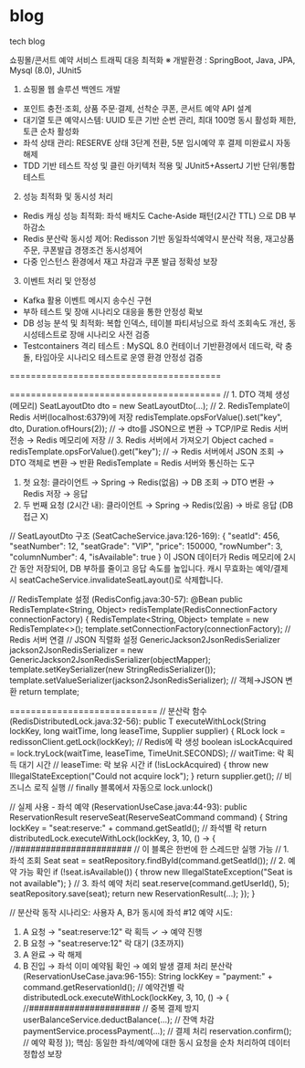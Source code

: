 # blog
tech blog

쇼핑몰/콘서트 예약 서비스 트래픽 대응 최적화
※ 개발환경 : SpringBoot, Java, JPA, Mysql (8.0), JUnit5
1) 쇼핑몰 웹 솔루션 백엔드 개발
- 포인트 충전·조회, 상품 주문·결제, 선착순 쿠폰, 콘서트 예약 API 설계
- 대기열 토큰 예약시스템: UUID 토큰 기반 순번 관리, 최대 100명 동시 활성화 제한, 토큰 순차 활성화
- 좌석 상태 관리: RESERVE 상태 3단계 전환, 5분 임시예약 후 결제 미완료시 자동 해제
- TDD 기반 테스트 작성 및 클린 아키텍처 적용 및 JUnit5+AssertJ 기반 단위/통합 테스트
2) 성능 최적화 및 동시성 처리
- Redis 캐싱 성능 최적화: 좌석 배치도 Cache-Aside 패턴(2시간 TTL) 으로 DB 부하감소
- Redis 분산락 동시성 제어: Redisson 기반 동일좌석예약시 분산락 적용, 재고상품주문, 쿠폰발급 경쟁조건 동시성제어
- 다중 인스턴스 환경에서 재고 차감과 쿠폰 발급 정확성 보장
3) 이벤트 처리 및 안정성
- Kafka 활용 이벤트 메시지 송수신 구현
- 부하 테스트 및 장애 시나리오 대응을 통한 안정성 확보
- DB 성능 분석 및 최적화: 복합 인덱스, 테이블 파티셔닝으로 좌석 조회속도 개선, 동시성테스트로 장애 시나리오 사전 검증
- Testcontainers 격리 테스트 : MySQL 8.0 컨테이너 기반환경에서 데드락, 락 충돌, 타임아웃 시나리오 테스트로 운영 환경 안정성 검증

========================================



========================================
  // 1. DTO 객체 생성 (메모리)
  SeatLayoutDto dto = new SeatLayoutDto(...);
  // 2. RedisTemplate이 Redis 서버(localhost:6379)에 저장
  redisTemplate.opsForValue().set("key", dto, Duration.ofHours(2));
  // → dto를 JSON으로 변환 → TCP/IP로 Redis 서버 전송 → Redis 메모리에 저장
  // 3. Redis 서버에서 가져오기
  Object cached = redisTemplate.opsForValue().get("key");
  // → Redis 서버에서 JSON 조회 → DTO 객체로 변환 → 반환
  RedisTemplate = Redis 서버와 통신하는 도구
  1. 첫 요청:
     클라이언트 → Spring → Redis(없음) → DB 조회 → DTO 변환 → Redis 저장 → 응답
  2. 두 번째 요청 (2시간 내):
     클라이언트 → Spring → Redis(있음) → 바로 응답 (DB 접근 X)

  // SeatLayoutDto 구조 (SeatCacheService.java:126-169):
  {
    "seatId": 456,
    "seatNumber": 12,
    "seatGrade": "VIP",
    "price": 150000,
    "rowNumber": 3,
    "columnNumber": 4,
    "isAvailable": true
  }
 이 JSON 데이터가 Redis 메모리에 2시간 동안 저장되어, DB 부하를 줄이고 응답 속도를 높입니다.
 캐시 무효화는 예약/결제 시 seatCacheService.invalidateSeatLayout()로 삭제합니다.

 // RedisTemplate 설정 (RedisConfig.java:30-57):
  @Bean
  public RedisTemplate<String, Object> redisTemplate(RedisConnectionFactory connectionFactory) {
      RedisTemplate<String, Object> template = new RedisTemplate<>();
      template.setConnectionFactory(connectionFactory);  // Redis 서버 연결
      // JSON 직렬화 설정
      GenericJackson2JsonRedisSerializer jackson2JsonRedisSerializer =
          new GenericJackson2JsonRedisSerializer(objectMapper);
      template.setKeySerializer(new StringRedisSerializer());
      template.setValueSerializer(jackson2JsonRedisSerializer);  // 객체→JSON 변환
      return template;

============================
 // 분산락 함수  (RedisDistributedLock.java:32-56):
  public <T> T executeWithLock(String lockKey, long waitTime, long leaseTime, Supplier<T> supplier) {
      RLock lock = redissonClient.getLock(lockKey);  // Redis에 락 생성
      boolean isLockAcquired = lock.tryLock(waitTime, leaseTime, TimeUnit.SECONDS);
      // waitTime: 락 획득 대기 시간
      // leaseTime: 락 보유 시간
      if (!isLockAcquired) {
          throw new IllegalStateException("Could not acquire lock");
      }
      return supplier.get();  // 비즈니스 로직 실행
      // finally 블록에서 자동으로 lock.unlock()

  // 실제 사용 - 좌석 예약 (ReservationUseCase.java:44-93):
  public ReservationResult reserveSeat(ReserveSeatCommand command) {
      String lockKey = "seat:reserve:" + command.getSeatId();  // 좌석별 락
      return distributedLock.executeWithLock(lockKey, 3, 10, () -> {    //####################### 
          // 이 블록은 한번에 한 스레드만 실행 가능
          // 1. 좌석 조회
          Seat seat = seatRepository.findById(command.getSeatId());
          // 2. 예약 가능 확인
          if (!seat.isAvailable()) {
              throw new IllegalStateException("Seat is not available");
          }
          // 3. 좌석 예약 처리
          seat.reserve(command.getUserId(), 5);
          seatRepository.save(seat);
          return new ReservationResult(...);
      });
  }

  // 분산락 동작 시나리오:
  사용자 A, B가 동시에 좌석 #12 예약 시도:
  1. A 요청 → "seat:reserve:12" 락 획득 ✓ → 예약 진행
  2. B 요청 → "seat:reserve:12" 락 대기 (3초까지)
  3. A 완료 → 락 해제
  4. B 진입 → 좌석 이미 예약됨 확인 → 예외 발생
  결제 처리 분산락 (ReservationUseCase.java:96-155):
  String lockKey = "payment:" + command.getReservationId();  // 예약건별 락
  distributedLock.executeWithLock(lockKey, 3, 10, () -> {    //###################### 
      // 중복 결제 방지
      userBalanceService.deductBalance(...);  // 잔액 차감
      paymentService.processPayment(...);     // 결제 처리
      reservation.confirm();                   // 예약 확정
  });
  핵심: 동일한 좌석/예약에 대한 동시 요청을 순차 처리하여 데이터 정합성 보장

  

      





  

